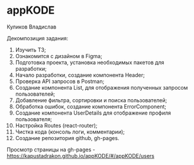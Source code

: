 # appKODE

Куликов Владислав

Декомпозиция задания:

1. Изучить ТЗ;
2. Ознакомится с дизайном в Figma;
3. Подготовка проекта, установка необходимых пакетов для разработки;
4. Начало разработки, создание компонента Header;
5. Проверка API запросов в Postman;
6. Создание компонента List, для отображения полученных запросом пользователей;
7. Добавление фильтра, сортировки и поиска пользователей;
8. Обработка ошибок, создание компонента ErrorComponent;
9. Создание компонента UserDetails для отображение профиля пользователя;
10. Настройка Routes (react-router);
11. Чистка кода (консоль логи, комментарии);
12. Создание репозитория github, gh-pages.

Просмотр страницы на gh-pages - https://kapustadrakon.github.io/appKODE/#/appKODE/users
